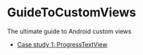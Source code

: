 # GuideToCustomViews
The ultimate guide to Android custom views

 * [Case study 1: ProgressTextView](https://github.com/ZieIony/GuideToCustomViews/wiki/ProgressTextView)
